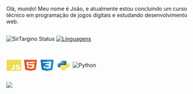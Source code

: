 Olá, mundo! Meu nome é João, e atualmente estou concluindo um curso técnico em programação de jogos digitais e estudando desenvolvimento web.

  ##

![SirTargino Status](https://github-readme-stats.vercel.app/api?username=SirTargino&show_icons=true)
[![Linguagens](https://github-readme-stats.vercel.app/api/top-langs/?username=SirTargino&layout=compact)](https://github.com/anuraghazra/github-readme-stats)

  ##

<div style="display: inline_block"><br>
  <img align="center" alt="Js" height="30" width="40" src="https://raw.githubusercontent.com/devicons/devicon/master/icons/javascript/javascript-plain.svg">
  <img align="center" alt="HTML" height="30" width="40" src="https://raw.githubusercontent.com/devicons/devicon/master/icons/html5/html5-original.svg">
  <img align="center" alt="CSS" height="30" width="40" src="https://raw.githubusercontent.com/devicons/devicon/master/icons/css3/css3-original.svg">
  <img align="center" alt="Python" height="30" width="40" src="https://raw.githubusercontent.com/devicons/devicon/master/icons/python/python-original.svg">
  <img align="center" alt="Python" height="30" width="40" 
</div>

  ##

<div> 
  <a href="https://www.linkedin.com/in/joão-targino-0b347a214/" target="_blank"><img src="https://img.shields.io/badge/-LinkedIn-%230077B5?style=for-the-badge&logo=linkedin&logoColor=white" target="_blank"></a> 
  
</div>
